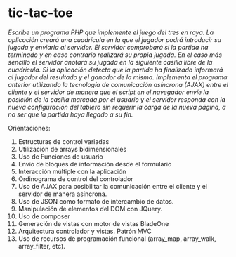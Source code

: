 # tic-tac-toe
*Escribe un programa PHP que implemente el juego del tres en raya. La 
aplicación creará una cuadrícula en la que el jugador podrá introducir
su jugada y enviarla al servidor. El servidor comprobará si la partida
 ha terminado y en caso contrario realizará su propia jugada. 
En el caso más sencillo el servidor anotará su jugada en la siguiente 
casilla libre de la cuadrícula. Si la aplicación detecta que la partida
ha finalizado informará al jugador del resultado y el ganador de la 
misma.
Implementa el programa anterior utilizando la tecnología de comunicación asíncrona (AJAX) entre
el cliente y el servidor de manera que el script en el navegador envíe la posición
de la casilla marcada por el usuario y el servidor responda con la
nueva configuración del tablero sin requerir la carga de la nueva página, a no ser
que la partida haya llegado a su fin.* 

Orientaciones:

1. Estructuras de control variadas
2. Utilización de arrays bidimensionales
3. Uso de Funciones de usuario
4. Envío de bloques de información desde el formulario
5. Interacción múltiple con la aplicación
6. Ordinograma de control del controlador
7. Uso de AJAX para posibilitar la comunicación entre el cliente y el servidor de manera asíncrona.
8. Uso de JSON como formato de intercambio de datos.
9. Manipulación de elementos del DOM con JQuery.
10. Uso de composer
11. Generación de vistas con motor de vistas BladeOne
12. Arquitectura controlador y vistas. Patrón MVC
13. Uso de recursos de programación funcional (array_map, array_walk, array_filter, etc).


